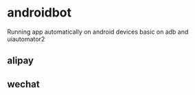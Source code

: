 # **androidbot**
Running app automatically on android devices basic on adb and uiautomator2

## **alipay**


## **wechat**

